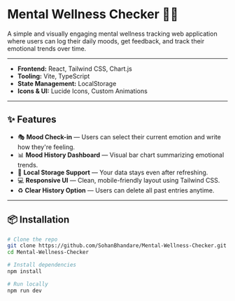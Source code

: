 # Mental Wellness Checker 🧠💙

A simple and visually engaging mental wellness tracking web application where users can log their daily moods, get feedback, and track their emotional trends over time.

---

- **Frontend:** React, Tailwind CSS, Chart.js
- **Tooling:** Vite, TypeScript
- **State Management:** LocalStorage
- **Icons & UI:** Lucide Icons, Custom Animations



---

## ✨ Features

- 🎭 **Mood Check-in** — Users can select their current emotion and write how they're feeling.
- 📊 **Mood History Dashboard** — Visual bar chart summarizing emotional trends.
- 📁 **Local Storage Support** — Your data stays even after refreshing.
- 💻 **Responsive UI** — Clean, mobile-friendly layout using Tailwind CSS.
- ♻️ **Clear History Option** — Users can delete all past entries anytime.

---

## 📦 Installation

```bash
# Clone the repo
git clone https://github.com/SohanBhandare/Mental-Wellness-Checker.git
cd Mental-Wellness-Checker

# Install dependencies
npm install

# Run locally
npm run dev
